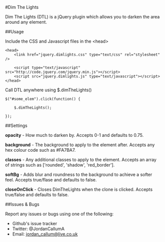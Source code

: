 #Dim The Lights

Dim The Lights (DTL) is a jQuery plugin which allows you to darken the area around any element. 

##Usage

Include the CSS and Javascript files in the &lt;head&gt;

	<head>
		<link href="jquery.dimlights.css" type="text/css" rel="stylesheet" />

		<script type="text/javascript" src="http://code.jquery.com/jquery.min.js"></script>
		<script src="jquery.dimlights.js" type="text/javascript"></script>
	</head>

Call DTL anywhere using $.dimTheLights()

    $("#some_elem").click(function() {

        $.dimTheLights();

    });

##Settings

**opacity** - How much to darken by. Accepts 0-1 and defaults to 0.75.

**background** - The background to apply to the element after. Accepts any hex colour code such as #FA7BA7.

**classes** - Any additional classes to apply to the element. Accepts an array of strings such as ['rounded', 'shadow', 'red_border'].

**softBg** - Adds blur and roundness to the background to achieve a softer feel. Accepts true/flase and defaults to false.

**closeOnClick** - Closes DimTheLights when the clone is clicked. Accepts true/false and defaults to false.

##Issues & Bugs

Report any issues or bugs using one of the following:

* Github's issue tracker
* Twitter: @JordanCallumA
* Email: jordan_callum@live.co.uk